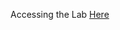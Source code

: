 
Accessing the Lab [Here](https://kodekloud.com/courses/labs-kubernetes-for-the-absolute-beginners-hands-on)